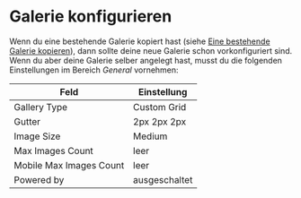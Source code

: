 # Galerie konfigurieren

Wenn du eine bestehende Galerie kopiert hast (siehe [Eine bestehende Galerie kopieren](#eine-bestehende-galerie-kopieren)), dann sollte deine neue Galerie schon vorkonfiguriert sind. Wenn du aber deine Galerie selber angelegt hast, musst du die folgenden Einstellungen im Bereich *General* vornehmen:

| Feld | Einstellung |
| ------ | ------------- |
| Gallery Type | Custom Grid |
| Gutter | 2px 2px 2px |
| Image Size | Medium |
| Max Images Count | leer |
| Mobile Max Images Count | leer |
| Powered by | ausgeschaltet |